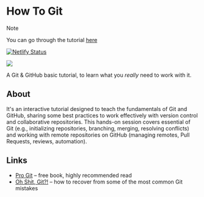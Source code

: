# How To Git

>[!NOTE]
> You can go through the tutorial [here](https://how-to-git.netlify.app)

[![Netlify Status](https://api.netlify.com/api/v1/badges/52bf2d5a-0301-4e11-bd09-3cd00ac4eeaf/deploy-status)](https://app.netlify.com/projects/how-to-git/deploys)

[![](https://imgs.xkcd.com/comics/git.png)](https://xkcd.com/1597)

A Git &amp; GitHub basic tutorial, to learn what you _really_ need to work with it.

## About

It's an interactive tutorial designed to teach the fundamentals of Git and GitHub, sharing some best practices to work effectively with version control and collaborative repositories.
This hands-on session covers essential of Git (e.g., initializing repositories, branching, merging, resolving conflicts) and working with remote repositories on GitHub (managing remotes, Pull Requests, reviews, automation).

## Links
- [Pro Git](https://git-scm.com/book/en/v2) – free book, highly recommended read
- [Oh Shit, Git?!](https://ohshitgit.com) – how to recover from some of the most common Git mistakes
